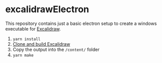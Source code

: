 # excalidrawElectron

This repository contains just a basic electron setup to create a windows executable for [Excalidraw](https://github.com/excalidraw/excalidraw).

1. `yarn install`
2. [Clone and build Excalidraw](https://github.com/excalidraw/excalidraw#readme)
3. Copy the output into the `/content/` folder
4. `yarn make`